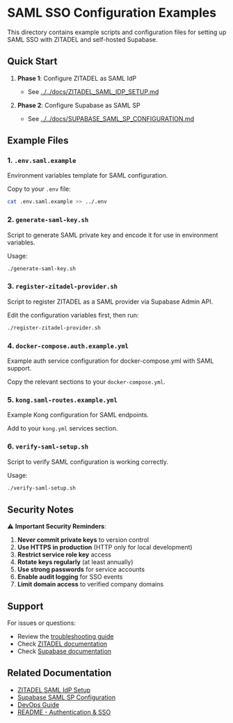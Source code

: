 # SAML SSO Configuration Examples

This directory contains example scripts and configuration files for setting up SAML SSO with ZITADEL and self-hosted Supabase.

## Quick Start

1. **Phase 1**: Configure ZITADEL as SAML IdP
   - See [../../docs/ZITADEL_SAML_IDP_SETUP.md](../../docs/ZITADEL_SAML_IDP_SETUP.md)

2. **Phase 2**: Configure Supabase as SAML SP
   - See [../../docs/SUPABASE_SAML_SP_CONFIGURATION.md](../../docs/SUPABASE_SAML_SP_CONFIGURATION.md)

## Example Files

### 1. `.env.saml.example`
Environment variables template for SAML configuration.

Copy to your `.env` file:
```bash
cat .env.saml.example >> ../.env
```

### 2. `generate-saml-key.sh`
Script to generate SAML private key and encode it for use in environment variables.

Usage:
```bash
./generate-saml-key.sh
```

### 3. `register-zitadel-provider.sh`
Script to register ZITADEL as a SAML provider via Supabase Admin API.

Edit the configuration variables first, then run:
```bash
./register-zitadel-provider.sh
```

### 4. `docker-compose.auth.example.yml`
Example auth service configuration for docker-compose.yml with SAML support.

Copy the relevant sections to your `docker-compose.yml`.

### 5. `kong.saml-routes.example.yml`
Example Kong configuration for SAML endpoints.

Add to your `kong.yml` services section.

### 6. `verify-saml-setup.sh`
Script to verify SAML configuration is working correctly.

Usage:
```bash
./verify-saml-setup.sh
```

## Security Notes

⚠️ **Important Security Reminders**:

1. **Never commit private keys** to version control
2. **Use HTTPS in production** (HTTP only for local development)
3. **Restrict service role key** access
4. **Rotate keys regularly** (at least annually)
5. **Use strong passwords** for service accounts
6. **Enable audit logging** for SSO events
7. **Limit domain access** to verified company domains

## Support

For issues or questions:
- Review the [troubleshooting guide](../../docs/SUPABASE_SAML_SP_CONFIGURATION.md#troubleshooting)
- Check [ZITADEL documentation](https://zitadel.com/docs)
- Check [Supabase documentation](https://supabase.com/docs)

## Related Documentation

- [ZITADEL SAML IdP Setup](../../docs/ZITADEL_SAML_IDP_SETUP.md)
- [Supabase SAML SP Configuration](../../docs/SUPABASE_SAML_SP_CONFIGURATION.md)
- [DevOps Guide](../../DEVOPS.md)
- [README - Authentication & SSO](../../README.md#authentication--sso)
